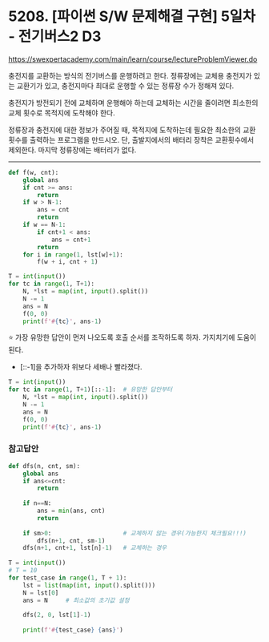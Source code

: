 # 5208. [파이썬 S/W 문제해결 구현] 5일차 - 전기버스2 D3
https://swexpertacademy.com/main/learn/course/lectureProblemViewer.do

충전지를 교환하는 방식의 전기버스를 운행하려고 한다. 정류장에는 교체용 충전지가 있는 교환기가 있고, 충전지마다 최대로 운행할 수 있는 정류장 수가 정해져 있다.

충전지가 방전되기 전에 교체하며 운행해야 하는데 교체하는 시간을 줄이려면 최소한의 교체 횟수로 목적지에 도착해야 한다.

정류장과 충전지에 대한 정보가 주어질 때, 목적지에 도착하는데 필요한 최소한의 교환횟수를 출력하는 프로그램을 만드시오. 단, 출발지에서의 배터리 장착은 교환횟수에서 제외한다.
마지막 정류장에는 배터리가 없다.

---

```python
def f(w, cnt):
    global ans
    if cnt >= ans:
        return
    if w > N-1:
        ans = cnt
        return
    if w == N-1:
        if cnt+1 < ans:
            ans = cnt+1
        return
    for i in range(1, lst[w]+1):
        f(w + i, cnt + 1)

T = int(input())
for tc in range(1, T+1):
    N, *lst = map(int, input().split())
    N -= 1
    ans = N
    f(0, 0)
    print(f'#{tc}', ans-1)
```
⭐ 가장 유망한 답안이 먼저 나오도록 호출 순서를 조작하도록 하자. 가지치기에 도움이 된다.
* [::-1]을 추가하자 위보다 세배나 빨라졌다.

```python
T = int(input())
for tc in range(1, T+1)[::-1]:  # 유망한 답안부터
    N, *lst = map(int, input().split())
    N -= 1
    ans = N
    f(0, 0)
    print(f'#{tc}', ans-1)
```


### 참고답안


```python
def dfs(n, cnt, sm):
    global ans
    if ans<=cnt:
        return
 
    if n==N:
        ans = min(ans, cnt)
        return
 
    if sm>0:                    # 교체하지 않는 경우(가능한지 체크필요!!!)
        dfs(n+1, cnt, sm-1)
    dfs(n+1, cnt+1, lst[n]-1)   # 교체하는 경우
 
T = int(input())
# T = 10
for test_case in range(1, T + 1):
    lst = list(map(int, input().split()))
    N = lst[0]
    ans = N     # 최소값의 초기값 설정
 
    dfs(2, 0, lst[1]-1)
 
    print(f'#{test_case} {ans}')
```


